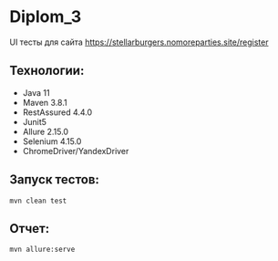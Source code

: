 # Diplom_3
UI тесты для сайта https://stellarburgers.nomoreparties.site/register

## **Технологии:**
- Java 11
- Maven 3.8.1
- RestAssured 4.4.0
- Junit5
- Allure 2.15.0
- Selenium 4.15.0
- ChromeDriver/YandexDriver

## **Запуск тестов:**
`mvn clean test`

## **Отчет:**
`mvn allure:serve`